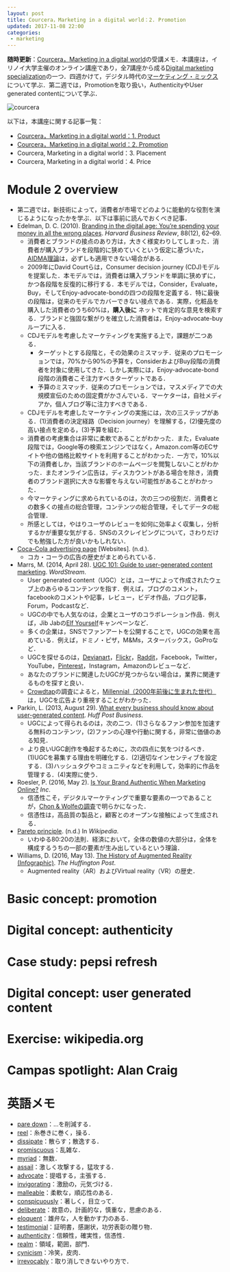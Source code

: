 ```yaml
---
layout: post
title: Courcera，Marketing in a digital world：2. Promotion
updated: 2017-11-08 22:00
categories:
 - marketing
---
```


**随時更新**：[Courcera，Marketing in a digital world](https://www.coursera.org/learn/marketing-digital)の受講メモ．本講座は，イリノイ大学主催のオンライン講座であり，全7講座から成る[Digital marketing specialization](https://www.coursera.org/specializations/digital-marketing)の一つ．四週かけて，デジタル時代の[マーケティング・ミックス](https://ja.wikipedia.org/wiki/%E3%83%9E%E3%83%BC%E3%82%B1%E3%83%86%E3%82%A3%E3%83%B3%E3%82%B0%E3%83%9F%E3%83%83%E3%82%AF%E3%82%B9)について学ぶ．第二週では，Promotionを取り扱い，AuthenticityやUser generated contentについて学ぶ．

![courcera]({{site.baseurl}}/images/2017-11-18-courcera.png)

以下は，本講座に関する記事一覧：
* [Courcera，Marketing in a digital world：1. Product](https://haltaro.github.io/2017/11/08/digital-marketing-1)
* [Courcera，Marketing in a digital world：2. Promotion](https://haltaro.github.io/2017/11/25/digital-marketing-2)
* Courcera, Marketing in a digital world：3. Placement
* Courcera, Marketing in a digital world：4. Price

# Module 2 overview

* 第二週では，新技術によって，消費者が市場でどのように能動的な役割を演じるようになったかを学ぶ．以下は事前に読んでおくべき記事．
* Edelman, D. C. (2010). [Branding in the digital age: You’re spending your money in all the wrong places](https://hbr.org/2010/12/branding-in-the-digital-age-youre-spending-your-money-in-all-the-wrong-places). *Harvard Business Review*, 88(12), 62–69.
  * 消費者とブランドの接点のあり方は，大きく様変わりしてしまった．消費者が購入ブランドを段階的に狭めていくという仮定に基づいた，[AIDMA理論](https://next.rikunabi.com/journal/entry/20161101_S8)は，必ずしも適用できない場合がある．
  * 2009年にDavid Courtらは，Consumer decision journey (CDJ)モデルを提案した．本モデルでは，消費者は購入ブランドを単調に狭めずに，かつ各段階を反復的に移行する．本モデルでは，Consider，Evaluate，Buy，そしてEnjoy-advocate-bondの四つの段階を定義する．特に最後の段階は，従来のモデルでカバーできない接点である．実際，化粧品を購入した消費者のうち60%は，**購入後に** ネットで肯定的な意見を検索する．ブランドと強固な繋がりを確立した消費者は，Enjoy-advocate-buyループに入る．
  * CDJモデルを考慮したマーケティングを実施する上で，課題が二つある．
    * ターゲットとする段階と，その効果のミスマッチ．従来のプロモーションでは，70%から90%の予算を，ConsiderおよびBuy段階の消費者を対象に使用してきた．しかし実際には，Enjoy-advocate-bond段階の消費者こそ注力すべきターゲットである．
    * 予算のミスマッチ．従来のプロモーションでは，マスメディアでの大規模宣伝のための固定費がかさんでいる．マーケターは，自社メディアか，個人ブログ等に注力すべきである．
  * CDJモデルを考慮したマーケティングの実施には，次の三ステップがある．(1)消費者の決定経路（Decision journey）を理解する，(2)優先度の高い接点を定める，(3)予算を組む．
  * 消費者の考慮集合は非常に柔軟であることがわかった．また，Evaluate段階では，Google等の検索エンジンではなく，Amazon.com等のECサイトや他の価格比較サイトを利用することがわかった．一方で，10%以下の消費者しか，当該ブランドのホームページを閲覧しないことがわかった．またオンライン広告は，ディスカウントがある場合を除き，消費者のブランド選択に大きな影響を与えない可能性があることがわかった．
  * 今マーケティングに求められているのは，次の三つの役割だ．消費者との数多くの接点の総合管理，コンテンツの総合管理，そしてデータの総合管理．
  * 所感としては，やはりユーザのレビューを如何に効率よく収集し，分析するかが重要な気がする．SNSのスクレイピングについて，さわりだけでも勉強した方が良いかもしれない．
* [Coca-Cola advertising page](http://www.coca-colacompany.com/history/advertising) [Websites]. (n.d.).
  * コカ・コーラの広告の歴史がまとめられている．
* Marrs, M. (2014, April 28). [UGC 101: Guide to user-generated content marketing](http://www.wordstream.com/blog/ws/2014/04/28/user-generated-content). *WordStream*.
  * User generated content（UGC）とは，ユーザによって作成されたウェブ上のあらゆるコンテンツを指す．例えば，ブログのコメント，facebookのコメントや記事，レビュー，ビデオ作品，ブログ記事，Forum，Podcastなど．
  * UGCの中でも人気なのは，企業とユーザのコラボレーション作品．例えば，Jib Jabの[Elf Yourself](http://www.elfyourself.com/)キャンペーンなど．
  * 多くの企業は，SNSでファンアートを公開することで，UGCの効果を高めている．例えば，ドミノ・ピザ，M&Ms，スターバックス，GoProなど．
  * UGCを探せるのは，[Devianart](https://www.deviantart.com/)，[Flickr](https://www.flickr.com/)，[Raddit](https://www.reddit.com/)，Facebook，Twitter，YouTube，[Pinterest](https://www.pinterest.jp/)，Instagram，Amazonのレビューなど．
  * あなたのブランドに関連したUGCが見つからない場合は，業界に関連するものを探すと良い．
  * [Crowdtap]()の調査によると，[Millennial（2000年前後に生まれた世代）](https://en.wikipedia.org/wiki/Millennials)は，UGCを広告より重視することがわかった．
* Parkin, L. (2013, August 29). [What every business should know about user-generated content](https://www.huffingtonpost.com/lisa-parkin/how-to-use-user-generated-content_b_3818827.html). *Huff Post Business*.
  * UGCによって得られるのは，次の二つ．(1)さらなるファン参加を加速する無料のコンテンツ，(2)ファンの心理や行動に関する，非常に価値のある知見．
  * より良いUGC創作を喚起するために，次の四点に気をつけるべき．(1)UGCを募集する理由を明確化する．(2)適切なインセンティブを設定する．(3)ハッシュタグやコミュニティなどを利用して，効率的に作品を管理する．(4)実際に使う．
* Roesler, P. (2016, May 2). [Is Your Brand Authentic When Marketing Online?](https://www.inc.com/peter-roesler/is-your-brand-authentic-when-marketing-online.html) *Inc*.
  * 信憑性こそ，デジタルマーケティングで重要な要素の一つであることが，[Chon & Wolfeの調査](http://authentic100.com/)で明らかになった．
  * 信憑性は，高品質の製品と，顧客とのオープンな接触によって生成される．
* [Pareto principle](https://en.wikipedia.org/wiki/Pareto_principle). (n.d.) In *Wikipedia*.
  * いわゆる80:20の法則．経済において，全体の数値の大部分は，全体を構成するうちの一部の要素が生み出しているという理論．
* Williams, D. (2016, May 13). [The History of Augmented Reality (Infographic)](https://www.huffingtonpost.com/dennis-williams-ii/the-history-of-augmented-_b_9955048.html?utm_medium=email&utm_source=other&utm_campaign=opencourse.FDKAdNsuEeSEcyIAC2mPOQ.announcements~opencourse.FDKAdNsuEeSEcyIAC2mPOQ.V3aMLQJDEeaFRBL8xcPRow). *The Huffington Post*.
  * Augmented reality（AR）およびVirtual reality（VR）の歴史．

# Basic concept: promotion

# Digital concept: authenticity

# Case study: pepsi refresh

# Digital concept: user generated content

# Exercise: wikipedia.org

# Campas spotlight: Alan Craig

# 英語メモ

* [pare down](https://eow.alc.co.jp/search?q=pare+down)：…を削減する．
* [reel](https://ejje.weblio.jp/content/reel)：糸巻きに巻く，操る．
* [dissipate](https://ejje.weblio.jp/content/dissipate)：散らす；散逸する．
* [promiscuous](https://ejje.weblio.jp/content/promiscuous)：乱雑な．
* [myriad](https://ejje.weblio.jp/content/myriad)：無数．
* [assail](https://ejje.weblio.jp/content/assail)：激しく攻撃する，猛攻する．
* [advocate](https://ejje.weblio.jp/content/advocate)：提唱する，主張する．
* [invigorating](https://ejje.weblio.jp/content/invigorating)：激励の，元気づける．
* [malleable](https://ejje.weblio.jp/content/malleable)：柔軟な，順応性のある．
* [conspicuously](https://ejje.weblio.jp/content/conspicuously)：著しく，目立って．
* [deliberate](https://ejje.weblio.jp/content/deliberate)：故意の，計画的な，慎重な，思慮のある．
* [eloquent](https://ejje.weblio.jp/content/eloquent)：雄弁な，人を動かす力のある．
* [testimonial](https://ejje.weblio.jp/content/testimonial)：証明書，感謝状，功労表彰の贈り物．
* [authenticity](https://ejje.weblio.jp/content/authenticity)：信頼性，確実性，信憑性．
* [realm](https://ejje.weblio.jp/content/realm)：領域，範囲，部門．
* [cynicism](https://ejje.weblio.jp/content/cynicism)：冷笑，皮肉．
* [irrevocably](https://ejje.weblio.jp/content/irrevocably)：取り消しできないやり方で．
